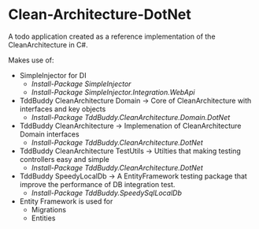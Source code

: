 # Clean-Architecture-DotNet
A todo application created as a reference implementation of the CleanArchitecture in C#.

Makes use of:
 - SimpleInjector for DI
   - *Install-Package SimpleInjector*
   - *Install-Package SimpleInjector.Integration.WebApi*
 - TddBuddy CleanArchitecture Domain -> Core of CleanArchitecture with interfaces and key objects
   - *Install-Package TddBuddy.CleanArchitecture.Domain.DotNet*
 - TddBuddy CleanArchitecture -> Implemenation of CleanArchitecture Domain interfaces
   - *Install-Package TddBuddy.CleanArchitecture.DotNet*
 - TddBuddy CleanArchitecture TestUtils -> Utilties that making testing controllers easy and simple
   - *Install-Package TddBuddy.CleanArchitecture.DotNet*
 - TddBuddy SpeedyLocalDb -> A EntityFramework testing package that improve the performance of DB integration test. 
   - *Install-Package TddBuddy.SpeedySqlLocalDb*
 - Entity Framework is used for
   - Migrations
   - Entities

